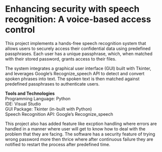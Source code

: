 # Enhancing security with speech recognition: A voice-based access control
This project implements a hands-free speech recognition system that allows users to securely access their confidential data using predefined passphrases. Each user has a unique passphrase, which, when matched with their stored password, grants access to their files.

The system integrates a graphical user interface (GUI) built with Tkinter, and leverages Google’s Recognize_speech API to detect and convert spoken phrases into text. The spoken text is then matched against predefined passphrases to authenticate users.

**Tools and Technologies**<br>
Programming Language: Python<br>
IDE: Visual Studio<br>
GUI Package: Tkinter (in-built with Python)<br>
Speech Recognition API: Google’s Recognize_speech<br>


This project also has added feature like excption handling where errors are handled in a manner where user will get to know how to deal with the problem that they are facing.
The software has a security feature of trying wrong password more then thrice where after continuous failure they are notified to restart the process after predefined time.
